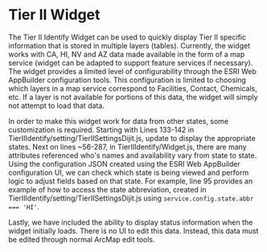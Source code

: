 # Tier II Widget

The Tier II Identify Widget can be used to quickly display Tier II specific information that is stored in multiple layers (tables).  Currently, the widget works with CA, HI, NV and AZ data made available in the form of a map service (widget can be adapted to support feature services if necessary). The widget provides a limited level of configurability through the ESRI Web AppBuilder configuration tools. This configuration is limited to choosing which layers in a map service correspond to Facilities, Contact, Chemicals, etc. If a layer is not available for portions of this data, the widget will simply not attempt to load that data.  

In order to make this widget work for data from other states, some customization is required. Starting with Lines 133-142 in TierIIIdentify/setting/TierIISettingsDijit.js, update to display the appropriate states. Next on lines ~56-287, in TierIIIdentify/Widget.js, there are many attributes referenced who's names and availability vary from state to state. Using the configuration JSON created using the ESRI Web AppBuilder configuration UI, we can check which state is being viewed and perform logic to adjust fields based on that state. For example, line 95 provides an example of how to access the state abbreviation, created in TierIIIdentify/setting/TierIISettingsDijit.js using `service.config.state.abbr === 'HI'`.  

Lastly, we have included the ability to display status information when the widget initially loads. There is no UI to edit this data.  Instead, this data must be edited through normal ArcMap edit tools. 
